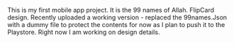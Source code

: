 This is my first mobile app project. It is the 99 names of Allah. FlipCard design. Recently uploaded a working version - replaced the 99names.Json with a dummy file to protect the contents for now as I plan to push it to the Playstore. Right now I am working on design details.
